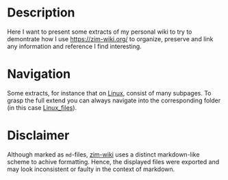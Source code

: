 # Description
Here I want to present some extracts of my personal wiki to try to demontrate how I use https://zim-wiki.org/ to organize, preserve and link any information and reference I find interesting.

# Navigation
Some extracts, for instance that on [Linux](./Linux.md), consist of many subpages. To grasp the full extend you can always navigate into the corresponding folder (in this case [Linux_files](./Linux_files)).

# Disclaimer
Although marked as `md`-files, [zim-wiki](https://zim-wiki.org/) uses a distinct markdown-like scheme to achive formatting. Hence, the displayed files were exported and may look inconsistent or faulty in the context of markdown.
